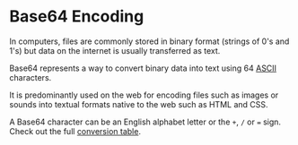 # Base64 Encoding

In computers, files are commonly stored in binary format (strings of 0's and 1's) but data on the internet is usually transferred as text.

Base64 represents a way to convert binary data into text using 64 [ASCII](https://en.wikipedia.org/wiki/ASCII) characters.

It is predominantly used on the web for encoding files such as images or sounds into textual formats native to the web such as HTML and CSS.

A Base64 character can be an English alphabet letter or the `+`, `/` or `=` sign. Check out the full [conversion table](https://en.wikipedia.org/wiki/Base64#Base64_table).

